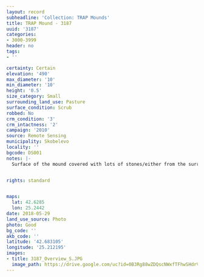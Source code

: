```yaml
---
layout: record
subheadline: 'Collection: TRAP Mounds'
title: TRAP Mound - 3187
uuid: '3187'
categories:
- 3000-3999
header: no
tags:
- ''

certainty: Certain
elevation: '490'
max_diameter: '10'
min_diameter: '10'
height: '0.5'
size_category: Small
surrounding_land_use: Pasture
surface_condition: Scrub
robbed: No
crm_condition: '3'
crm_intactness: '2'
campaign: '2010'
source: Remote Sensing
municipality: Skobelevo
locality: ''
bgcode: DS001
notes: |-
  Surface of the mound covered with lots of stones/either from the surrounding pasture or from the mound.


rights: standard


maps:
  lat: 42.6285
  lon: 25.2442
date: 2018-05-29
land_use_source: Photo
photo: Good
bg_code: ''
akb_code: ''
latitude: '42.683105'
longitude: '25.212195'
images:
- title: 3187_Overview_S.JPG
  image_path: https://drive.google.com/uc?id=0B3Rg88wZDQscNWxfTFhwSHdrVlE
---
```

